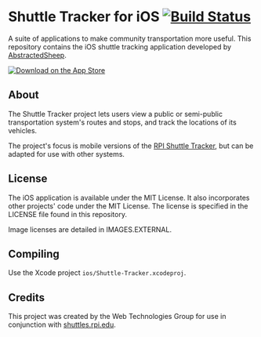# Shuttle Tracker for iOS [![Build Status](https://travis-ci.org/wtg/shuttle_tracking_ios.svg?branch=master)](https://travis-ci.org/wtg/shuttle_tracking_ios)
A suite of applications to make community transportation more useful.  This repository contains the iOS shuttle tracking application developed by [AbstractedSheep](https://github.com/AbstractedSheep/Shuttle-Tracker).

[![Download on the App Store](https://linkmaker.itunes.apple.com/htmlResources/assets/en_us//images/web/linkmaker/badge_appstore-lrg.png)](https://itunes.apple.com/us/app/rpi-shuttles/id429089081?mt=8&uo=4)

## About
The Shuttle Tracker project lets users view a public or semi-public transportation system's routes and stops, and track the locations of its vehicles.

The project's focus is mobile versions of the [RPI Shuttle Tracker](http://shuttles.rpi.edu/), but can be adapted for use with other systems.


## License

The iOS application is available under the MIT License.  It also incorporates other projects' code under the MIT License.  The license is specified in the LICENSE file found in this repository.

Image licenses are detailed in IMAGES.EXTERNAL.


## Compiling
Use the Xcode project `ios/Shuttle-Tracker.xcodeproj`.

## Credits
This project was created by the Web Technologies Group for use in conjunction with [shuttles.rpi.edu](http://shuttles.rpi.edu).
